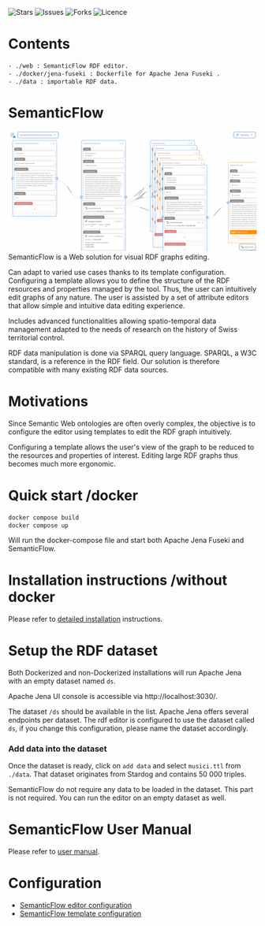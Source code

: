 ![Stars](https://img.shields.io/github/stars/heigvd-software-engineering/semantic-flow)
![Issues](https://img.shields.io/github/issues/heigvd-software-engineering/semantic-flow)
![Forks](https://img.shields.io/github/forks/heigvd-software-engineering/semantic-flow)
![Licence](https://img.shields.io/github/license/heigvd-software-engineering/semantic-flow)

# Contents

    - ./web : SemanticFlow RDF editor. 
    - ./docker/jena-fuseki : Dockerfile for Apache Jena Fuseki . 
    - ./data : importable RDF data.

# SemanticFlow
![workspace](./workspace.png)
SemanticFlow is a Web solution for visual RDF graphs editing.

Can adapt to varied use cases thanks to its template configuration. Configuring a template allows you to define the structure of the RDF resources and properties managed by the tool. Thus, the user can intuitively edit graphs of any nature. The user is assisted by a set of attribute editors that allow simple and intuitive data editing experience.

Includes advanced functionalities allowing spatio-temporal data management adapted to the needs of research on the history of Swiss territorial control.

RDF data manipulation is done via SPARQL query language. SPARQL, a W3C standard, is a reference in the RDF field. Our solution is therefore compatible with many existing RDF data sources.


# Motivations
Since Semantic Web ontologies are often overly complex, the objective is to configure the editor using templates to edit the RDF graph intuitively.

Configuring a template allows the user's view of the graph to be reduced to the resources and properties of interest. Editing large RDF graphs thus becomes much more ergonomic.

# Quick start /docker
    
    docker compose build
    docker compose up

Will run the docker-compose file and start both Apache Jena Fuseki and SemanticFlow.

# Installation instructions /without docker
Please refer to [detailed installation](./documentation/detailed-installation.md) instructions.

# Setup the RDF dataset
Both Dockerized and non-Dockerized installations will run Apache Jena with an empty dataset named `ds`. 

Apache Jena UI console is accessible via http://localhost:3030/. 

The dataset `/ds` should be available in the list. Apache Jena offers several endpoints per dataset. The rdf editor is configured to use the dataset called `ds`, if you change this configuration, please name the dataset accordingly.

### Add data into the dataset
Once the dataset is ready, click on `add data` and select `musici.ttl` from `./data`. That dataset originates from Stardog and contains 50 000 triples. 

SemanticFlow do not require any data to be loaded in the dataset. This part is not required. You can run the editor on an empty dataset as well.

# SemanticFlow User Manual
Please refer to [user manual](./documentation/semantic-flow-user-manual.md).

# Configuration
- [SemanticFlow editor configuration](./documentation/semantic-flow-configuration.md)
- [SemanticFlow template configuration](./documentation/template-configuration.md)